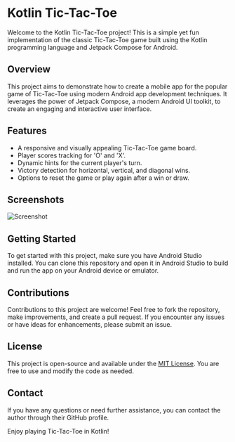 # Kotlin Tic-Tac-Toe

Welcome to the Kotlin Tic-Tac-Toe project! This is a simple yet fun implementation of the classic Tic-Tac-Toe game built using the Kotlin programming language and Jetpack Compose for Android.

## Overview

This project aims to demonstrate how to create a mobile app for the popular game of Tic-Tac-Toe using modern Android app development techniques. It leverages the power of Jetpack Compose, a modern Android UI toolkit, to create an engaging and interactive user interface.

## Features

- A responsive and visually appealing Tic-Tac-Toe game board.
- Player scores tracking for 'O' and 'X'.
- Dynamic hints for the current player's turn.
- Victory detection for horizontal, vertical, and diagonal wins.
- Options to reset the game or play again after a win or draw.

## Screenshots

![Screenshot](/screenshots/screenshot.png)

## Getting Started

To get started with this project, make sure you have Android Studio installed. You can clone this repository and open it in Android Studio to build and run the app on your Android device or emulator.

## Contributions

Contributions to this project are welcome! Feel free to fork the repository, make improvements, and create a pull request. If you encounter any issues or have ideas for enhancements, please submit an issue.

## License

This project is open-source and available under the [MIT License](LICENSE). You are free to use and modify the code as needed.


## Contact

If you have any questions or need further assistance, you can contact the author through their GitHub profile.

Enjoy playing Tic-Tac-Toe in Kotlin!

